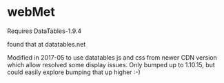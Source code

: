 # webMet
Requires DataTables-1.9.4

found that at datatables.net

Modified in 2017-05 to use datatables js and css from newer CDN version which
allow resolved some display issues.  Only bumped up to 1.10.15, but could easily
explore bumping that up higher :-)
